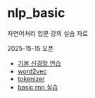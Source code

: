 # nlp_basic
자연어처리 입문 강의 실습 자료

2025-15-15 오픈

- [기본 신경망 연습](https://colab.research.google.com/github/oglee815/nlp_basic/blob/main/basic_neural_net.ipynb)
- [word2vec](https://colab.research.google.com/github/oglee815/nlp_basic/blob/main/word2vec.ipynb)
- [tokenizer](https://colab.research.google.com/github/oglee815/nlp_basic/blob/main/tokenizer.ipynb)
- [basic rnn 실습](https://colab.research.google.com/github/oglee815/nlp_basic/blob/main/rnn.ipynb)
